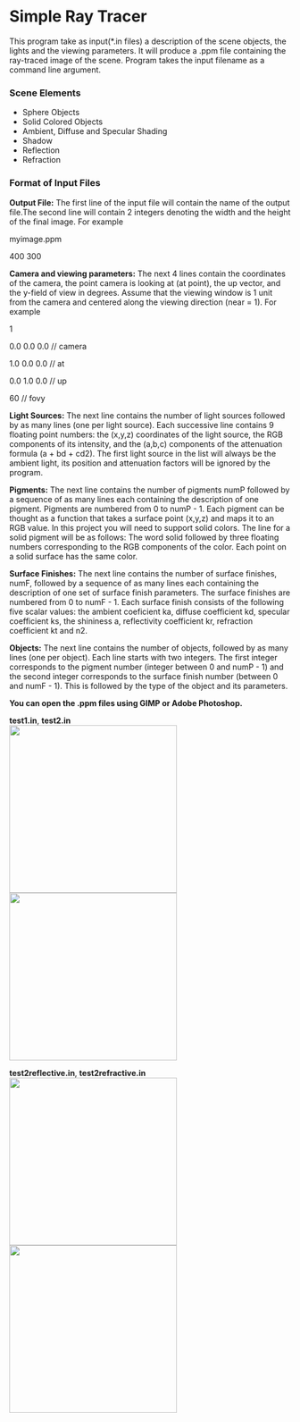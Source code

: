 # Simple Ray Tracer
This program take as input(*.in files) a description of the scene objects, the lights and the viewing parameters. It will produce a .ppm file containing the ray-traced image of the scene. Program takes the input filename as a command line argument.
### Scene Elements ###
- Sphere Objects
- Solid Colored Objects
- Ambient, Diffuse and Specular Shading
- Shadow
- Reflection
- Refraction
### Format of Input Files ###
**Output File:**  The first line of the input file will contain the name of the output file.The second line will contain 2 integers denoting the width and the height of the final image. For example

myimage.ppm

400 300

**Camera and viewing parameters:** The next 4 lines contain the coordinates of the camera, the point camera is looking at (at point), the up vector, and the y-field of view in degrees. Assume that the viewing window is 1 unit from the camera and centered along the viewing direction (near = 1). For example

1

0.0 0.0 0.0 // camera

1.0 0.0 0.0 // at

0.0 1.0 0.0 // up

60 // fovy

**Light Sources:** The next line contains the number of light sources followed by as many lines (one per light source). Each successive line contains 9 floating point numbers: the (x,y,z) coordinates of the light source, the RGB components of its intensity, and the (a,b,c) components of the attenuation formula (a + bd + cd2). The first light source in the list will always be the
ambient light, its position and attenuation factors will be ignored by the program.

**Pigments:** The next line contains the number of pigments numP followed by a sequence of as many lines each containing the description of one pigment. Pigments are numbered from 0 to numP - 1. Each pigment can be thought as a function that takes a surface point (x,y,z)
and maps it to an RGB value. In this project you will need to support solid colors. The line for a solid pigment will be as follows: The word solid followed by three floating numbers corresponding to the RGB components of the color. Each point on a solid surface has the
same color.

**Surface Finishes:** The next line contains the number of surface finishes, numF, followed by a sequence of as many lines each containing the description of one set of surface finish parameters. The surface finishes are numbered from 0 to numF - 1. Each surface finish consists of the following five scalar values: the ambient coeficient ka, diffuse coefficient kd, specular
coefficient ks, the shininess a, reflectivity coefficient kr, refraction coefficient kt and n2.

**Objects:** The next line contains the number of objects, followed by as many lines (one per object).
Each line starts with two integers. The first integer corresponds to the pigment number
(integer between 0 and numP - 1) and the second integer corresponds to the surface finish
number (between 0 and numF - 1). This is followed by the type of the object and its
parameters.

**You can open the .ppm files using GIMP or Adobe Photoshop.**

**test1.in**, **test2.in**   
<img src="https://media.giphy.com/media/H42cE4itCKx1yNGMyV/giphy.gif" width="300" height="300" />
<img src="https://media.giphy.com/media/H54eFAftn4snAdz5r6/giphy.gif" width="300" height="300" />

**test2reflective.in**, **test2refractive.in**
<img src="https://media.giphy.com/media/YQ4qknx4BtDNubEXdd/giphy.gif" width="300" height="300" />
<img src="https://media.giphy.com/media/lNQuTOAEYRf9FK15pg/giphy.gif" width="300" height="300" />
